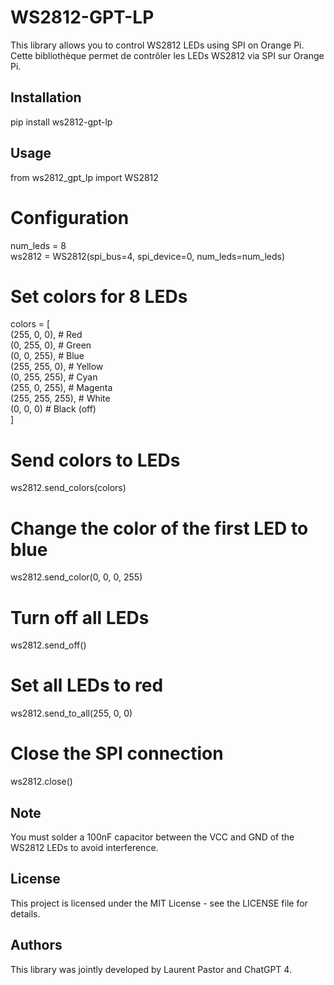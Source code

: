 # WS2812-GPT-LP

This library allows you to control WS2812 LEDs using SPI on Orange Pi.
Cette bibliothèque permet de contrôler les LEDs WS2812 via SPI sur Orange Pi.

## Installation

pip install ws2812-gpt-lp

## Usage

from ws2812_gpt_lp import WS2812

# Configuration
num_leds = 8<br>
ws2812 = WS2812(spi_bus=4, spi_device=0, num_leds=num_leds)

# Set colors for 8 LEDs
colors = [<br>
    (255, 0, 0),  # Red<br>
    (0, 255, 0),  # Green<br>
    (0, 0, 255),  # Blue<br>
    (255, 255, 0),  # Yellow<br>
    (0, 255, 255),  # Cyan<br>
    (255, 0, 255),  # Magenta<br>
    (255, 255, 255),  # White<br>
    (0, 0, 0)     # Black (off)<br>
]

# Send colors to LEDs
ws2812.send_colors(colors)

# Change the color of the first LED to blue
ws2812.send_color(0, 0, 0, 255)

# Turn off all LEDs
ws2812.send_off()

# Set all LEDs to red
ws2812.send_to_all(255, 0, 0)

# Close the SPI connection
ws2812.close()

## Note

You must solder a 100nF capacitor between the VCC and GND of the WS2812 LEDs to avoid interference.

## License

This project is licensed under the MIT License - see the LICENSE file for details.

## Authors

This library was jointly developed by Laurent Pastor and ChatGPT 4.
